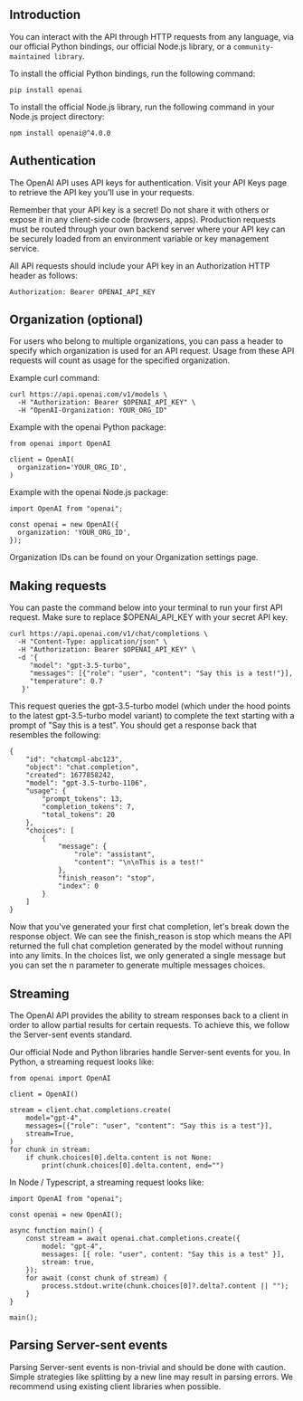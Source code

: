 ## Introduction
You can interact with the API through HTTP requests from any language, via our official Python bindings, our official Node.js library, or a `community-maintained library`.

To install the official Python bindings, run the following command:

```
pip install openai
```
To install the official Node.js library, run the following command in your Node.js project directory:
```
npm install openai@^4.0.0
```
## Authentication
The OpenAI API uses API keys for authentication. Visit your API Keys page to retrieve the API key you'll use in your requests.

Remember that your API key is a secret! Do not share it with others or expose it in any client-side code (browsers, apps). Production requests must be routed through your own backend server where your API key can be securely loaded from an environment variable or key management service.

All API requests should include your API key in an Authorization HTTP header as follows:
```
Authorization: Bearer OPENAI_API_KEY
```

## Organization (optional)
For users who belong to multiple organizations, you can pass a header to specify which organization is used for an API request. Usage from these API requests will count as usage for the specified organization.

Example curl command:
```
curl https://api.openai.com/v1/models \
  -H "Authorization: Bearer $OPENAI_API_KEY" \
  -H "OpenAI-Organization: YOUR_ORG_ID"
```
Example with the openai Python package:
```
from openai import OpenAI

client = OpenAI(
  organization='YOUR_ORG_ID',
)
```
Example with the openai Node.js package:
```
import OpenAI from "openai";

const openai = new OpenAI({
  organization: 'YOUR_ORG_ID',
});
```
Organization IDs can be found on your Organization settings page.

## Making requests
You can paste the command below into your terminal to run your first API request. Make sure to replace $OPENAI_API_KEY with your secret API key.
```
curl https://api.openai.com/v1/chat/completions \
  -H "Content-Type: application/json" \
  -H "Authorization: Bearer $OPENAI_API_KEY" \
  -d '{
     "model": "gpt-3.5-turbo",
     "messages": [{"role": "user", "content": "Say this is a test!"}],
     "temperature": 0.7
   }'
```
This request queries the gpt-3.5-turbo model (which under the hood points to the latest gpt-3.5-turbo model variant) to complete the text starting with a prompt of "Say this is a test". You should get a response back that resembles the following:
```
{
    "id": "chatcmpl-abc123",
    "object": "chat.completion",
    "created": 1677858242,
    "model": "gpt-3.5-turbo-1106",
    "usage": {
        "prompt_tokens": 13,
        "completion_tokens": 7,
        "total_tokens": 20
    },
    "choices": [
        {
            "message": {
                "role": "assistant",
                "content": "\n\nThis is a test!"
            },
            "finish_reason": "stop",
            "index": 0
        }
    ]
}
```
Now that you've generated your first chat completion, let's break down the response object. We can see the finish_reason is stop which means the API returned the full chat completion generated by the model without running into any limits. In the choices list, we only generated a single message but you can set the n parameter to generate multiple messages choices.

## Streaming
The OpenAI API provides the ability to stream responses back to a client in order to allow partial results for certain requests. To achieve this, we follow the Server-sent events standard.

Our official Node and Python libraries handle Server-sent events for you. In Python, a streaming request looks like:
```
from openai import OpenAI

client = OpenAI()

stream = client.chat.completions.create(
    model="gpt-4",
    messages=[{"role": "user", "content": "Say this is a test"}],
    stream=True,
)
for chunk in stream:
    if chunk.choices[0].delta.content is not None:
        print(chunk.choices[0].delta.content, end="")
```
In Node / Typescript, a streaming request looks like:
```
import OpenAI from "openai";

const openai = new OpenAI();

async function main() {
    const stream = await openai.chat.completions.create({
        model: "gpt-4",
        messages: [{ role: "user", content: "Say this is a test" }],
        stream: true,
    });
    for await (const chunk of stream) {
        process.stdout.write(chunk.choices[0]?.delta?.content || "");
    }
}

main();
```
## Parsing Server-sent events
Parsing Server-sent events is non-trivial and should be done with caution. Simple strategies like splitting by a new line may result in parsing errors. We recommend using existing client libraries when possible.

